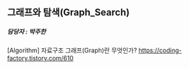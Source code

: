 ## 그래프와 탐색(Graph_Search)
##### 담당자 : 박주한


[Algorithm] 자료구조 그래프(Graph)란 무엇인가?
https://coding-factory.tistory.com/610
